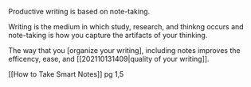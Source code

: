 Productive writing is based on note-taking.

Writing is the medium in which study, research, and thinkng occurs and note-taking is how you capture the artifacts of your thinking.

The way that you [organize your writing], including notes improves the efficency, ease, and [[202110131409|quality of your writing]].

[[How to Take Smart Notes]] pg 1,5